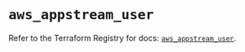 # `aws_appstream_user`

Refer to the Terraform Registry for docs: [`aws_appstream_user`](https://registry.terraform.io/providers/hashicorp/aws/6.15.0/docs/resources/appstream_user).
